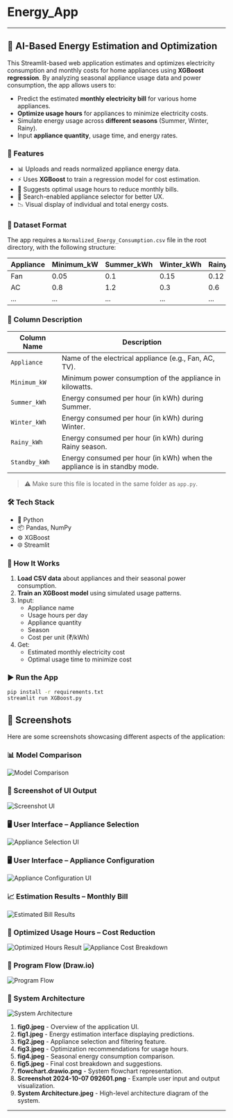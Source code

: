 # Energy_App

---

## 🔌 AI-Based Energy Estimation and Optimization

This Streamlit-based web application estimates and optimizes electricity consumption and monthly costs for home appliances using **XGBoost regression**. By analyzing seasonal appliance usage data and power consumption, the app allows users to:

- Predict the estimated **monthly electricity bill** for various home appliances.
- **Optimize usage hours** for appliances to minimize electricity costs.
- Simulate energy usage across **different seasons** (Summer, Winter, Rainy).
- Input **appliance quantity**, usage time, and energy rates.

### 🚀 Features

- 📊 Uploads and reads normalized appliance energy data.
- ⚡ Uses **XGBoost** to train a regression model for cost estimation.
- 🧠 Suggests optimal usage hours to reduce monthly bills.
- 🔎 Search-enabled appliance selector for better UX.
- 📉 Visual display of individual and total energy costs.

### 📁 Dataset Format

The app requires a `Normalized_Energy_Consumption.csv` file in the root directory, with the following structure:

| Appliance | Minimum_kW | Summer_kWh | Winter_kWh | Rainy_kWh | Standby_kWh |
|-----------|-------------|-------------|-------------|------------|--------------|
| Fan       | 0.05        | 0.1         | 0.15        | 0.12       | 0.01         |
| AC        | 0.8         | 1.2         | 0.3         | 0.6        | 0.05         |
| ...       | ...         | ...         | ...         | ...        | ...          |

### 📌 Column Description

| Column Name     | Description                                                                 |
|-----------------|-----------------------------------------------------------------------------|
| `Appliance`     | Name of the electrical appliance (e.g., Fan, AC, TV).                       |
| `Minimum_kW`    | Minimum power consumption of the appliance in kilowatts.                   |
| `Summer_kWh`    | Energy consumed per hour (in kWh) during Summer.                            |
| `Winter_kWh`    | Energy consumed per hour (in kWh) during Winter.                            |
| `Rainy_kWh`     | Energy consumed per hour (in kWh) during Rainy season.                      |
| `Standby_kWh`   | Energy consumed per hour (in kWh) when the appliance is in standby mode.    |

> ⚠️ Make sure this file is located in the same folder as `app.py`.

### 🛠 Tech Stack

- 🐍 Python
- 📦 Pandas, NumPy
- ⚙️ XGBoost
- 🌐 Streamlit

### 🧮 How It Works

1. **Load CSV data** about appliances and their seasonal power consumption.
2. **Train an XGBoost model** using simulated usage patterns.
3. Input:
   - Appliance name
   - Usage hours per day
   - Appliance quantity
   - Season
   - Cost per unit (₹/kWh)
4. Get:
   - Estimated monthly electricity cost
   - Optimal usage time to minimize cost

### ▶️ Run the App

```bash
pip install -r requirements.txt
streamlit run XGBoost.py
```

## 📸 Screenshots

Here are some screenshots showcasing different aspects of the application:

### 📊 Model Comparison
![Model Comparison](Screenshots/fig0.jpeg)

### 📌 Screenshot of UI Output
![Screenshot UI](Screenshots/Screenshot%202024-10-07%20092601.png)

### 🖥️ User Interface – Appliance Selection
![Appliance Selection UI](Screenshots/fig1.jpeg)

### 🖥️ User Interface – Appliance Configuration
![Appliance Configuration UI](Screenshots/fig2.jpeg)

### 📈 Estimation Results – Monthly Bill
![Estimated Bill Results](Screenshots/fig3.jpeg)

### 🧠 Optimized Usage Hours – Cost Reduction
![Optimized Hours Result](Screenshots/fig4.jpeg)
![Appliance Cost Breakdown](Screenshots/fig5.jpeg)

### 🔁 Program Flow (Draw.io)
![Program Flow](Screenshots/flowchart.drawio.png)

### 🧱 System Architecture
![System Architecture](Screenshots/System%20Architecture.jpeg)





1. **fig0.jpeg** - Overview of the application UI.
2. **fig1.jpeg** - Energy estimation interface displaying predictions.
3. **fig2.jpeg** - Appliance selection and filtering feature.
4. **fig3.jpeg** - Optimization recommendations for usage hours.
5. **fig4.jpeg** - Seasonal energy consumption comparison.
6. **fig5.jpeg** - Final cost breakdown and suggestions.
7. **flowchart.drawio.png** - System flowchart representation.
8. **Screenshot 2024-10-07 092601.png** - Example user input and output visualization.
9. **System Architecture.jpeg** - High-level architecture diagram of the system.

---
